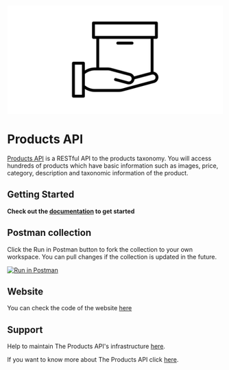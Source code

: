 ![Proucts API](products-icon.png)

# Products API

[Products API](https://sandersgutierrez.github.io/products-api-site/) is a RESTful API to the products taxonomy. You will access hundreds of products which have basic information such as images, price, category, description and taxonomic information of the product.

## Getting Started

**Check out the [documentation](https://sandersgutierrez.github.io/products-api-site/documentation) to get started**

## Postman collection

Click the Run in Postman button to fork the collection to your own workspace. You can pull changes if the collection is updated in the future.

[![Run in Postman](https://run.pstmn.io/button.svg)](https://god.gw.postman.com/run-collection/1753652-a95d205b-6021-4f7b-996c-464c41fad30f?action=collection%2Ffork&source=rip_markdown&collection-url=entityId%3D1753652-a95d205b-6021-4f7b-996c-464c41fad30f%26entityType%3Dcollection%26workspaceId%3D346b9ec7-d831-45fe-bb28-fb5146452099)

## Website

You can check the code of the website [here](https://github.com/sandersgutierrez/products-api-site)

## Support

Help to maintain The Products API's infrastructure [here](https://sandersgutierrez.github.io/products-api-site/help-us).

If you want to know more about The Products API click [here](https://sandersgutierrez.github.io/products-api-site/about).
